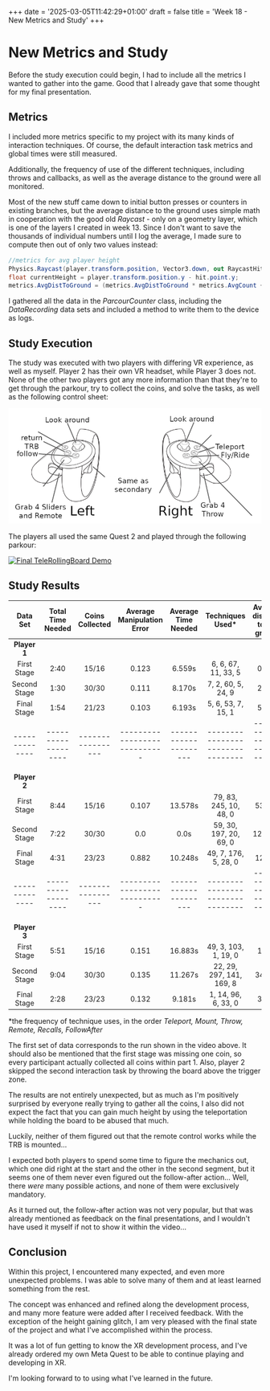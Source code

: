 +++
date = '2025-03-05T11:42:29+01:00'
draft = false
title = 'Week 18 - New Metrics and Study'
+++

# New Metrics and Study
Before the study execution could begin, I had to include all the metrics I wanted to gather into the game. Good that I already gave that some thought for my final presentation.

## Metrics
I included more metrics specific to my project with its many kinds of interaction techniques. Of course, the default interaction task metrics and global times were still measured.

Additionally, the frequency of use of the different techniques, including throws and callbacks, as well as the average distance to the ground were all monitored.

Most of the new stuff came down to initial button presses or counters in existing branches, but the average distance to the ground uses simple math in cooperation with the good old *Raycast* - only on a geometry layer, which is one of the layers I created in week 13. Since I don't want to save the thousands of individual numbers until I log the average, I made sure to compute then out of only two values instead:

```csharp
//metrics for avg player height
Physics.Raycast(player.transform.position, Vector3.down, out RaycastHit hit, 1f, geometryLayer);
float currentHeight = player.transform.position.y - hit.point.y;
metrics.AvgDistToGround = (metrics.AvgDistToGround * metrics.AvgCount + currentHeight) / ++metrics.AvgCount;
```

I gathered all the data in the *ParcourCounter* class, including the *DataRecording* data sets and included a method to write them to the device as logs.

## Study Execution
The study was executed with two players with differing VR experience, as well as myself. Player 2 has their own VR headset, while Player 3 does not. None of the other two players got any more information than that they're to get through the parkour, try to collect the coins, and solve the tasks, as well as the following control sheet:

![TRB Control Sheet](https://raw.githubusercontent.com/theblacki/IVRAR_Project/master/static/img/week18/AllInputs.png "The Possible Interactions and their Controller Mappings")

The players all used the same Quest 2 and played through the following parkour:

[![Final TeleRollingBoard Demo](http://img.youtube.com/vi/0CBcWFlK5ng/0.jpg)](http://www.youtube.com/watch?v=0CBcWFlK5ng)

## Study Results
|   Data Set   | Total Time Needed | Coins Collected | Average Manipulation Error | Average Time Needed |        Techniques Used*        | Average distance to the ground | 
|:------------:|:-----------------:|:---------------:|:--------------------------:|:-------------------:|:------------------------------:|:------------------------------:|
| **Player 1** |
| First Stage  |        2:40       |      15/16      |           0.123            |         6.559s      |   6, 6, 67, 11, 33, 5          |              0.460             |
| Second Stage |        1:30       |      30/30      |           0.111            |         8.170s      |   7, 2, 60, 5, 24, 9           |              2.600             |
| Final Stage  |        1:54       |      21/23      |           0.103            |         6.193s      |   5, 6, 53, 7, 15, 1           |              5.594             |
|--------------|-------------------|-----------------|----------------------------|---------------------|--------------------------------|--------------------------------|
| **Player 2** |
| First Stage  |        8:44       |      15/16      |           0.107            |         13.578s     | 79, 83, 245, 10, 48, 0         |              53.078            |
| Second Stage |        7:22       |      30/30      |           0.0              |         0.0s        | 59, 30, 197, 20, 69, 0         |              121.850           |
| Final Stage  |        4:31       |      23/23      |           0.882            |         10.248s     | 49, 7, 176, 5, 28, 0           |              12.090            |
|--------------|-------------------|-----------------|----------------------------|---------------------|--------------------------------|--------------------------------|
| **Player 3** |
| First Stage  |        5:51       |      15/16      |           0.151            |         16.883s     | 49, 3, 103, 1, 19, 0           |              1.356             |
| Second Stage |        9:04       |      30/30      |           0.135            |         11.267s     | 22, 29, 297, 141, 169, 8       |              34.732            |
| Final Stage  |        2:28       |      23/23      |           0.132            |         9.181s      | 1, 14, 96, 6, 33, 0            |              3.145             |

\*the frequency of technique uses, in the order *Teleport, Mount, Throw, Remote, Recalls, FollowAfter*

The first set of data corresponds to the run shown in the video above. It should also be mentioned that the first stage was missing one coin, so every participant actually collected all coins within part 1. Also, player 2 skipped the second interaction task by throwing the board above the trigger zone.

The results are not entirely unexpected, but as much as I'm positively surprised by everyone really trying to gather all the coins, I also did not expect the fact that you can gain much height by using the teleportation while holding the board to be abused that much.

Luckily, neither of them figured out that the remote control works while the TRB is mounted...

I expected both players to spend some time to figure the mechanics out, which one did right at the start and the other in the second segment, but it seems one of them never even figured out the follow-after action... Well, there *were* many possible actions, and none of them were exclusively mandatory.

As it turned out, the follow-after action was not very popular, but that was already mentioned as feedback on the final presentations, and I wouldn't have used it myself if not to show it within the video...

## Conclusion
Within this project, I encountered many expected, and even more unexpected problems. I was able to solve many of them and at least learned something from the rest.

The concept was enhanced and refined along the development process, and many more feature were added after I received feedback. With the exception of the height gaining glitch, I am very pleased with the final state of the project and what I've accomplished within the process.

It was a lot of fun getting to know the XR development process, and I've already ordered my own Meta Quest to be able to continue playing and developing in XR.

I'm looking forward to to using what I've learned in the future.